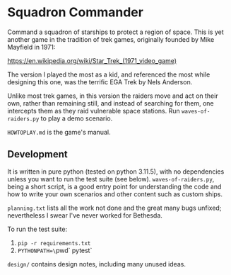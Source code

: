 Squadron Commander
==================

Command a squadron of starships to protect a region of space. This is yet
another game in the tradition of trek games, originally founded by Mike
Mayfield in 1971:

https://en.wikipedia.org/wiki/Star_Trek_(1971_video_game)

The version I played the most as a kid, and referenced the most while designing
this one, was the terrific EGA Trek by Nels Anderson.

Unlike most trek games, in this version the raiders move and act on their own,
rather than remaining still, and instead of searching for them, one intercepts
them as they raid vulnerable space stations. Run `waves-of-raiders.py` to play
a demo scenario.

`HOWTOPLAY.md` is the game's manual.

Development
-----------

It is written in pure python (tested on python 3.11.5), with no dependencies
unless you want to run the test suite (see below). `waves-of-raiders.py`, being
a short script, is a good entry point for understanding the code and how to
write your own scenarios and other content such as custom ships.

`planning.txt` lists all the work not done and the great many bugs unfixed;
nevertheless I swear I've never worked for Bethesda.

To run the test suite:
1. `pip -r requirements.txt`
2. `PYTHONPATH=\`pwd\` pytest`

`design/` contains design notes, including many unused ideas.
